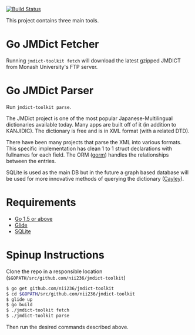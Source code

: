 [![Build Status](https://travis-ci.org/nii236/jmdict-toolkit.svg?branch=master)](https://travis-ci.org/nii236/jmdict-toolkit)

This project contains three main tools.

# Go JMDict Fetcher

Running `jmdict-toolkit fetch` will download the latest gzipped JMDICT from Monash University's FTP server.

# Go JMDict Parser

Run `jmdict-toolkit parse`.

The JMDict project is one of the most popular Japanese-Multilingual dictionaries available today. Many apps are built off of it (in addition to KANJIDIC). The dictionary is free and is in XML format (with a related DTD).

There have been many projects that parse the XML into various formats. This specific implementation has clean 1 to 1 struct declarations with fullnames for each field. The ORM ([gorm](https://github.com/jinzhu/gorm)) handles the relationships between the entries.

SQLite is used as the main DB but in the future a graph based database will be used for more innovative methods of querying the dictionary ([Cayley](https://github.com/google/cayley)).

# Requirements
- [Go 1.5 or above](https://golang.org/)
- [Glide](https://github.com/Masterminds/glide)
- [SQLite](https://github.com/mattn/go-sqlite3)

# Spinup Instructions

Clone the repo in a responsible location (`$GOPATH/src/github.com/nii236/jmdict-toolkit`)
```bash
$ go get github.com/nii236/jmdict-toolkit
$ cd $GOPATH/src/github.com/nii236/jmdict-toolkit
$ glide up
$ go build
$ ./jmdict-toolkit fetch
$ ./jmdict-toolkit parse
```

Then run the desired commands described above.
